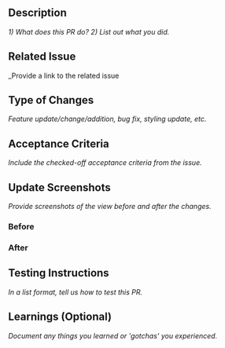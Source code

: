 ## Description

_1) What does this PR do? 2) List out what you did._

## Related Issue

_Provide a link to the related issue 

## Type of Changes

_Feature update/change/addition, bug fix, styling update, etc._

## Acceptance Criteria

_Include the checked-off acceptance criteria from the issue._

## Update Screenshots

_Provide screenshots of the view before and after the changes._

### Before

### After

## Testing Instructions

_In a list format, tell us how to test this PR._

## Learnings (Optional)

_Document any things you learned or 'gotchas' you experienced._
